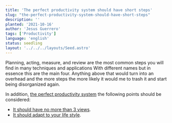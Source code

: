 ```yaml
---
title: 'The perfect productivity system should have short steps'
slug: "the-perfect-productivity-system-should-have-short-steps"
description: ''
planted: '2021-10-16'
author: 'Jesus Guerrero'
tags: ['Productivity']
language: 'english'
status: seedling
layout: '../../../layouts/Seed.astro'
---
```


Planning, acting, measure, and review are the most common steps you will find in many techniques and applications With different names but in essence this are the main four. Anything above that would turn into an overhead and the more steps the more likely it would me to trash it and start being disorganized again.  

In addition, [the perfect productivity system](/garden/seeds/the-perfect-productivity-system) the following points should be considered:

- [It should have no more than 3 views](/garden/seeds/the-perfect-productivity-system-should-have-no-more-than-3-views).
- [It should adapt to your life style](/garden/seeds/the-perfect-productivity-system-should-adapt-to-your-life-style).
